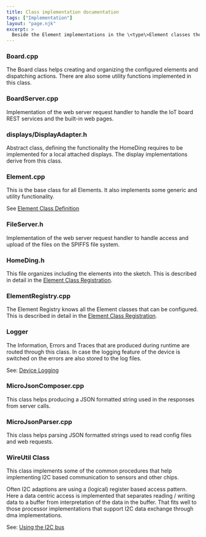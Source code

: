 ```yaml
---
title: Class implementation documentation
tags: ["Implementation"]
layout: "page.njk"
excerpt: >
  Beside the Element implementations in the \<type\>Element classes there are some classes that implement common functionality or utilities:
---
```


### Board.cpp

The Board class helps creating and organizing the configured elements and dispatching actions. There are also some utility functions implemented in this class.

### BoardServer.cpp

Implementation of the web server request handler to handle the IoT board REST services and the built-in web pages.

### displays/DisplayAdapter.h

Abstract class, defining the functionality the HomeDing requires to be implemented for a local attached displays.
The display implementations derive from this class.


### Element.cpp

This is the base class for all Elements. It also implements some generic and utility functionality.

See [Element Class Definition](/dev/elementclass.md)


### FileServer.h

Implementation of the web server request handler to handle access and upload of the files on the SPIFFS file system.


### HomeDing.h

This file organizes including the elements into the sketch. This is described in detail in the [Element Class Registration](/dev/elementregistry.md).


### ElementRegistry.cpp

The Element Registry knows all the Element classes that can be configured.
This is described in detail in the [Element Class Registration](/dev/elementregistry.md).


### Logger

The Information, Errors and Traces that are produced during runtime are routed through this class.
In case the logging feature of the device is switched on the errors are also stored to the log files.

See: [Device Logging](/dev/logger.md)


### MicroJsonComposer.cpp

This class helps producing a JSON formatted string used in the responses from server calls.


### MicroJsonParser.cpp

This class helps parsing JSON formatted strings used to read config files and web requests.


### WireUtil Class

This class implements some of the common procedures that help implementing I2C based communication to sensors and other chips.

Often I2C adaptions are using a (logical) register based access pattern.
Here a data centric access is implemented that separates reading / writing data to a buffer from interpretation of the data in the buffer.
That fits well to those processor implementations that support I2C data exchange through dma implementations.

See: [Using the I2C bus](/dev/i2c.md)

